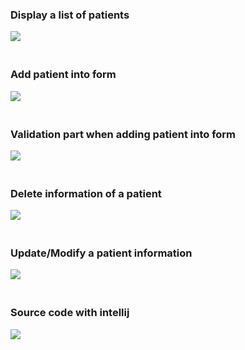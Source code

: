 <h3>Display a list of patients</h3>
<div>
  <img src="![1.JPG](src%2Fmain%2Fresources%2Fstatic%2Fimages%2F1.JPG)" />
</div>
<br />
<h3>Add patient into form</h3>
<div>
   <img src="![2.JPG](src%2Fmain%2Fresources%2Fstatic%2Fimages%2F2.JPG)
" />
</div>
<br />
<h3>Validation part when adding patient into form</h3>
<div>
  <img src="![3.JPG](src%2Fmain%2Fresources%2Fstatic%2Fimages%2F3.JPG)" />
</div>

<br />
<h3>Delete information of a patient</h3>
<div>
  <img src="![4.JPG](src%2Fmain%2Fresources%2Fstatic%2Fimages%2F4.JPG)
" />
</div>
<br />
<h3>Update/Modify a patient information</h3>
<div>
  <img src="
![5.JPG](src%2Fmain%2Fresources%2Fstatic%2Fimages%2F5.JPG)" />
</div>
<br />
<h3>Source code with intellij</h3>
<div>
  <img src="![6.JPG](src%2Fmain%2Fresources%2Fstatic%2Fimages%2F6.JPG)" />
</div>